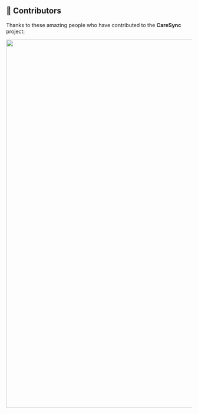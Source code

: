 ## 🙌 Contributors
Thanks to these amazing people who have contributed to the **CareSync** project:

<!-- readme: contributors -start -->
<p align="center">
    <img src="https://api.vaunt.dev/v1/github/entities/gyanshankar1708/repositories/GrowCraft/contributors?format=svg&limit=54" width="1000" />
</p>
<!-- readme: contributors -end -->
